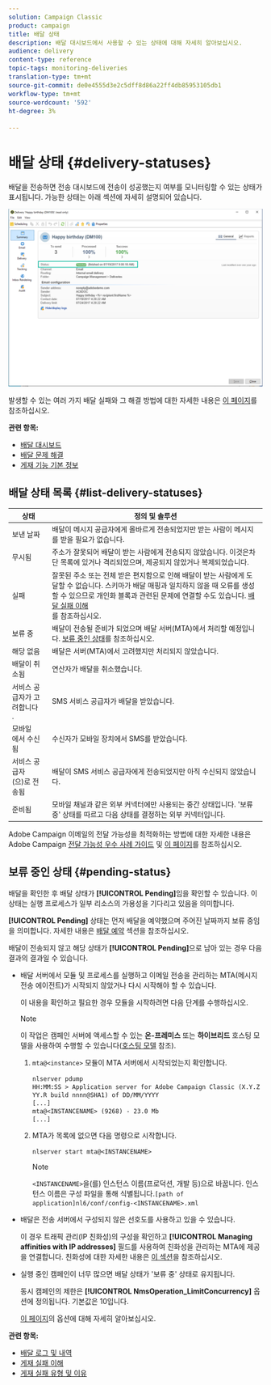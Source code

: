 ```yaml
---
solution: Campaign Classic
product: campaign
title: 배달 상태
description: 배달 대시보드에서 사용할 수 있는 상태에 대해 자세히 알아보십시오.
audience: delivery
content-type: reference
topic-tags: monitoring-deliveries
translation-type: tm+mt
source-git-commit: de0e4555d3e2c5dff8d86a22ff4db85953105db1
workflow-type: tm+mt
source-wordcount: '592'
ht-degree: 3%

---
```



# 배달 상태 {#delivery-statuses}

<!--ajouter intro 

ajouter screenshot -->

배달을 전송하면 전송 대시보드에 전송이 성공했는지 여부를 모니터링할 수 있는 상태가 표시됩니다. 가능한 상태는 아래 섹션에 자세히 설명되어 있습니다.

![](assets/delivery-status.png)

발생할 수 있는 여러 가지 배달 실패와 그 해결 방법에 대한 자세한 내용은 [이 페이지](../../delivery/using/understanding-delivery-failures.md)를 참조하십시오.

**관련 항목:**

* [배달 대시보드](../../delivery/using/delivery-dashboard.md)
* [배달 문제 해결](../../delivery/using/delivery-troubleshooting.md)
* [게재 기능 기본 정보](../../delivery/using/about-deliverability.md)

## 배달 상태 목록 {#list-delivery-statuses}

<table> 
 <thead> 
  <tr> 
   <th> 상태<br /> </th> 
   <th> 정의 및 솔루션<br /> </th> 
  </tr> 
 </thead> 
 <tbody> 
  <tr> 
   <td> 보낸 날짜<br /> </td> 
   <td> 배달이 메시지 공급자에게 올바르게 전송되었지만 받는 사람이 메시지를 받을 필요가 없습니다.<br /> </td> 
  </tr> 
  <tr> 
   <td> 무시됨<br /> </td> 
   <td> 주소가 잘못되어 배달이 받는 사람에게 전송되지 않았습니다. 이것은차단 목록에 있거나 격리되었으며, 제공되지 않았거나 복제되었습니다.<br /> </td> 
  </tr> 
  <tr> 
   <td> 실패<br /> </td> 
   <td> 잘못된 주소 또는 전체 받은 편지함으로 인해 배달이 받는 사람에게 도달할 수 없습니다. 스키마가 배달 매핑과 일치하지 않을 때 오류를 생성할 수 있으므로 개인화 블록과 관련된 문제에 연결할 수도 있습니다. <a href="../../delivery/using/understanding-delivery-failures.md" target="_blank">배달 실패 이해</a><br />를 참조하십시오. </td> 
  </tr>
  <tr> 
   <td> 보류 중<br /> </td> 
   <td> 배달이 전송될 준비가 되었으며 배달 서버(MTA)에서 처리할 예정입니다. <a href="#pending-status" target="_blank">보류 중인 상태</a>를 참조하십시오.<br /> </td> 
  </tr> 
  <tr> 
   <td> 해당 없음<br /> </td> 
   <td> 배달은 서버(MTA)에서 고려했지만 처리되지 않았습니다.<br /> </td> 
  </tr>  
  <tr> 
   <td> 배달이 취소됨<br /> </td> 
   <td> 연산자가 배달을 취소했습니다.<br /> </td> 
  </tr> 
  <tr> 
   <td> 서비스 공급자가 고려합니다<br />. </td> 
   <td> SMS 서비스 공급자가 배달을 받았습니다.<br /> </td> 
  </tr> 
  <tr> 
   <td> 모바일<br />에서 수신됨 </td> 
   <td> 수신자가 모바일 장치에서 SMS를 받았습니다.<br /> </td> 
  </tr>
  <tr> 
   <td> 서비스 공급자<br />(으)로 전송됨 </td> 
   <td> 배달이 SMS 서비스 공급자에게 전송되었지만 아직 수신되지 않았습니다.<br />
   </td> 
  </tr> 
  <tr> 
   <td> 준비됨<br /> </td> 
   <td> 모바일 채널과 같은 외부 커넥터에만 사용되는 중간 상태입니다. '보류 중' 상태를 따르고 다음 상태를 결정하는 외부 커넥터입니다.<br /> </td> 
  </tr> 
 </tbody> 
</table>

Adobe Campaign 이메일의 전달 가능성을 최적화하는 방법에 대한 자세한 내용은 Adobe Campaign [전달 가능성 우수 사례 가이드](../../delivery/using/deliverability-key-points.md) 및 [이 페이지](../../delivery/using/about-deliverability.md)를 참조하십시오.

## 보류 중인 상태 {#pending-status}

배달을 확인한 후 배달 상태가 **[!UICONTROL Pending]**&#x200B;임을 확인할 수 있습니다. 이 상태는 실행 프로세스가 일부 리소스의 가용성을 기다리고 있음을 의미합니다.

**[!UICONTROL Pending]** 상태는 먼저 배달을 예약했으며 주어진 날짜까지 보류 중임을 의미합니다. 자세한 내용은 [배달 예약](../../delivery/using/steps-sending-the-delivery.md#scheduling-the-delivery-sending) 섹션을 참조하십시오.

배달이 전송되지 않고 해당 상태가 **[!UICONTROL Pending]**&#x200B;으로 남아 있는 경우 다음 결과의 결과일 수 있습니다.

* 배달 서버에서 모듈 및 프로세스를 실행하고 이메일 전송을 관리하는 MTA(메시지 전송 에이전트)가 시작되지 않았거나 다시 시작해야 할 수 있습니다.

   이 내용을 확인하고 필요한 경우 모듈을 시작하려면 다음 단계를 수행하십시오.

   >[!NOTE]
   >
   >이 작업은 캠페인 서버에 액세스할 수 있는 **온-프레미스** 또는 **하이브리드** 호스팅 모델을 사용하여 수행할 수 있습니다([호스팅 모델](../../installation/using/hosting-models.md) 참조).

   1. `mta@<instance>` 모듈이 MTA 서버에서 시작되었는지 확인합니다.

      ```
      nlserver pdump
      HH:MM:SS > Application server for Adobe Campaign Classic (X.Y.Z YY.R build nnnn@SHA1) of DD/MM/YYYY
      [...]
      mta@<INSTANCENAME> (9268) - 23.0 Mb
      [...]
      ```

   1. MTA가 목록에 없으면 다음 명령으로 시작합니다.

      ```
      nlserver start mta@<INSTANCENAME>
      ```

      >[!NOTE]
      >
      >`<INSTANCENAME>`을(를) 인스턴스 이름(프로덕션, 개발 등)으로 바꿉니다. 인스턴스 이름은 구성 파일을 통해 식별됩니다.`[path of application]nl6/conf/config-<INSTANCENAME>.xml`

* 배달은 전송 서버에서 구성되지 않은 선호도를 사용하고 있을 수 있습니다.

   이 경우 트래픽 관리(IP 친화성)의 구성을 확인하고 **[!UICONTROL Managing affinities with IP addresses]** 필드를 사용하여 친화성을 관리하는 MTA에 제공을 연결합니다. 친화성에 대한 자세한 내용은 [이 섹션](../../installation/using/configuring-campaign-server.md#personalizing-delivery-parameters)을 참조하십시오.

* 실행 중인 캠페인이 너무 많으면 배달 상태가 &#39;보류 중&#39; 상태로 유지됩니다.

   동시 캠페인의 제한은 **[!UICONTROL NmsOperation_LimitConcurrency]** 옵션에 정의됩니다. 기본값은 10입니다.

   [이 페이지](../../installation/using/configuring-campaign-options.md)의 옵션에 대해 자세히 알아보십시오.


**관련 항목:**

* [배달 로그 및 내역](#delivery-logs-and-history)
* [게재 실패 이해](../../delivery/using/understanding-delivery-failures.md)
* [게재 실패 유형 및 이유](../../delivery/using/understanding-delivery-failures.md#delivery-failure-types-and-reasons)
